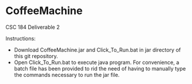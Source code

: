 CoffeeMachine
=============

CSC 184 Deliverable 2

Instructions:

+ Download CoffeeMachine.jar and Click_To_Run.bat in jar directory of this git repository.
+ Open Click_To_Run.bat to execute java program. For convenience, a batch file has been provided to rid the need of having to manually type the commands necessary to run the jar file.
